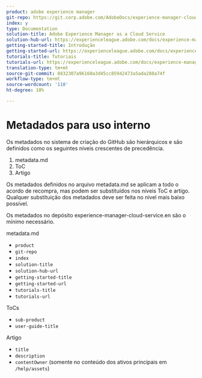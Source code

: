 ```yaml
---
product: adobe experience manager
git-repo: https://git.corp.adobe.com/AdobeDocs/experience-manager-cloud-service.pt-BR
index: y
type: Documentation
solution-title: Adobe Experience Manager as a Cloud Service
solution-hub-url: https://experienceleague.adobe.com/docs/experience-manager-cloud-service/landing/home.html
getting-started-title: Introdução
getting-started-url: https://experienceleague.adobe.com/docs/experience-manager-cloud-service/overview/home.html
tutorials-title: Tutoriais
tutorials-url: https://experienceleague.adobe.com/docs/experience-manager-learn/cloud-service/overview.html
translation-type: tm+mt
source-git-commit: 8832307a96160a3d45cc85942473a5ada288a74f
workflow-type: tm+mt
source-wordcount: '110'
ht-degree: 10%

---
```



# Metadados para uso interno

Os metadados no sistema de criação do GitHub são hierárquicos e são definidos como os seguintes níveis crescentes de precedência.

1. metadata.md
1. ToC
1. Artigo

Os metadados definidos no arquivo metadata.md se aplicam a todo o acordo de recompra, mas podem ser substituídos nos níveis ToC e artigo. Qualquer substituição dos metadados deve ser feita no nível mais baixo possível.

Os metadados no depósito experience-manager-cloud-service.en são o mínimo necessário.

metadata.md

* `product`
* `git-repo`
* `index`
* `solution-title`
* `solution-hub-url`
* `getting-started-title`
* `getting-started-url`
* `tutorials-title`
* `tutorials-url`

ToCs

* `sub-product`
* `user-guide-title`

Artigo

* `title`
* `description`
* `contentOwner` (somente no conteúdo dos ativos principais em `/help/assets`)
